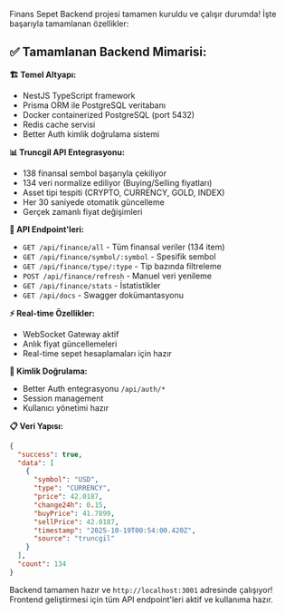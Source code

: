 Finans Sepet Backend projesi tamamen kuruldu ve çalışır durumda! İşte başarıyla tamamlanan özellikler:

## ✅ Tamamlanan Backend Mimarisi:

**🏗️ Temel Altyapı:**
- NestJS TypeScript framework
- Prisma ORM ile PostgreSQL veritabanı
- Docker containerized PostgreSQL (port 5432)
- Redis cache servisi
- Better Auth kimlik doğrulama sistemi

**📊 Truncgil API Entegrasyonu:**
- 138 finansal sembol başarıyla çekiliyor
- 134 veri normalize ediliyor (Buying/Selling fiyatları)
- Asset tipi tespiti (CRYPTO, CURRENCY, GOLD, INDEX)
- Her 30 saniyede otomatik güncelleme
- Gerçek zamanlı fiyat değişimleri

**🚀 API Endpoint'leri:**
- `GET /api/finance/all` - Tüm finansal veriler (134 item)
- `GET /api/finance/symbol/:symbol` - Spesifik sembol
- `GET /api/finance/type/:type` - Tip bazında filtreleme  
- `POST /api/finance/refresh` - Manuel veri yenileme
- `GET /api/finance/stats` - İstatistikler
- `GET /api/docs` - Swagger dokümantasyonu

**⚡ Real-time Özellikler:**
- WebSocket Gateway aktif
- Anlık fiyat güncellemeleri
- Real-time sepet hesaplamaları için hazır

**🔐 Kimlik Doğrulama:**
- Better Auth entegrasyonu `/api/auth/*`
- Session management
- Kullanıcı yönetimi hazır

**📋 Veri Yapısı:**
```json
{
  "success": true,
  "data": [
    {
      "symbol": "USD",
      "type": "CURRENCY", 
      "price": 42.0187,
      "change24h": 0.15,
      "buyPrice": 41.7899,
      "sellPrice": 42.0187,
      "timestamp": "2025-10-19T00:54:00.420Z",
      "source": "truncgil"
    }
  ],
  "count": 134
}
```

Backend tamamen hazır ve `http://localhost:3001` adresinde çalışıyor! Frontend geliştirmesi için tüm API endpoint'leri aktif ve kullanıma hazır.